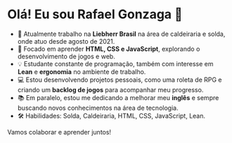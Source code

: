 # Olá! Eu sou Rafael Gonzaga 👋

- 🔧 Atualmente trabalho na **Liebherr Brasil** na área de caldeiraria e solda, onde atuo desde agosto de 2021.
- 🚀 Focado em aprender **HTML, CSS e JavaScript**, explorando o desenvolvimento de jogos e web.
- 💡 Estudante constante de programação, também com interesse em **Lean** e **ergonomia** no ambiente de trabalho.
- 💻 Estou desenvolvendo projetos pessoais, como uma roleta de RPG e criando um **backlog de jogos** para acompanhar meu progresso.
- 📚 Em paralelo, estou me dedicando a melhorar meu **inglês** e sempre buscando novos conhecimentos na área de tecnologia.
- 🛠️ Habilidades: Solda, Caldeiraria, HTML, CSS, JavaScript, Lean.

Vamos colaborar e aprender juntos!


<!--
**Loogan/Loogan** is a ✨ _special_ ✨ repository because its `README.md` (this file) appears on your GitHub profile.

Here are some ideas to get you started:

- 🔭 I’m currently working on ...
- 🌱 I’m currently learning ...
- 👯 I’m looking to collaborate on ...
- 🤔 I’m looking for help with ...
- 💬 Ask me about ...
- 📫 How to reach me: ...
- 😄 Pronouns: ...
- ⚡ Fun fact: ...
-->
